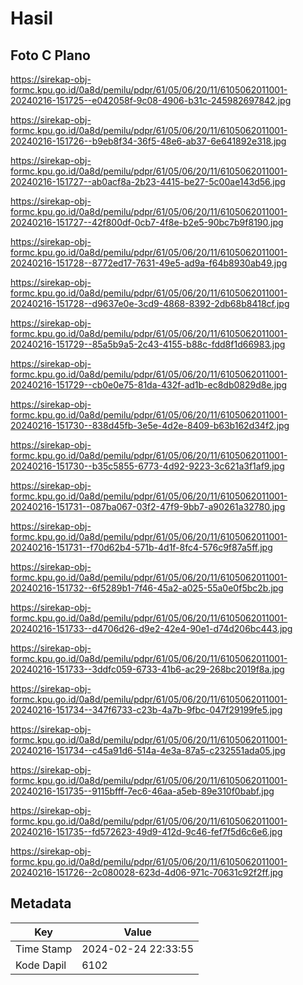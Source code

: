 # Hasil

## Foto C Plano

https://sirekap-obj-formc.kpu.go.id/0a8d/pemilu/pdpr/61/05/06/20/11/6105062011001-20240216-151725--e042058f-9c08-4906-b31c-245982697842.jpg

https://sirekap-obj-formc.kpu.go.id/0a8d/pemilu/pdpr/61/05/06/20/11/6105062011001-20240216-151726--b9eb8f34-36f5-48e6-ab37-6e641892e318.jpg

https://sirekap-obj-formc.kpu.go.id/0a8d/pemilu/pdpr/61/05/06/20/11/6105062011001-20240216-151727--ab0acf8a-2b23-4415-be27-5c00ae143d56.jpg

https://sirekap-obj-formc.kpu.go.id/0a8d/pemilu/pdpr/61/05/06/20/11/6105062011001-20240216-151727--42f800df-0cb7-4f8e-b2e5-90bc7b9f8190.jpg

https://sirekap-obj-formc.kpu.go.id/0a8d/pemilu/pdpr/61/05/06/20/11/6105062011001-20240216-151728--8772ed17-7631-49e5-ad9a-f64b8930ab49.jpg

https://sirekap-obj-formc.kpu.go.id/0a8d/pemilu/pdpr/61/05/06/20/11/6105062011001-20240216-151728--d9637e0e-3cd9-4868-8392-2db68b8418cf.jpg

https://sirekap-obj-formc.kpu.go.id/0a8d/pemilu/pdpr/61/05/06/20/11/6105062011001-20240216-151729--85a5b9a5-2c43-4155-b88c-fdd8f1d66983.jpg

https://sirekap-obj-formc.kpu.go.id/0a8d/pemilu/pdpr/61/05/06/20/11/6105062011001-20240216-151729--cb0e0e75-81da-432f-ad1b-ec8db0829d8e.jpg

https://sirekap-obj-formc.kpu.go.id/0a8d/pemilu/pdpr/61/05/06/20/11/6105062011001-20240216-151730--838d45fb-3e5e-4d2e-8409-b63b162d34f2.jpg

https://sirekap-obj-formc.kpu.go.id/0a8d/pemilu/pdpr/61/05/06/20/11/6105062011001-20240216-151730--b35c5855-6773-4d92-9223-3c621a3f1af9.jpg

https://sirekap-obj-formc.kpu.go.id/0a8d/pemilu/pdpr/61/05/06/20/11/6105062011001-20240216-151731--087ba067-03f2-47f9-9bb7-a90261a32780.jpg

https://sirekap-obj-formc.kpu.go.id/0a8d/pemilu/pdpr/61/05/06/20/11/6105062011001-20240216-151731--f70d62b4-571b-4d1f-8fc4-576c9f87a5ff.jpg

https://sirekap-obj-formc.kpu.go.id/0a8d/pemilu/pdpr/61/05/06/20/11/6105062011001-20240216-151732--6f5289b1-7f46-45a2-a025-55a0e0f5bc2b.jpg

https://sirekap-obj-formc.kpu.go.id/0a8d/pemilu/pdpr/61/05/06/20/11/6105062011001-20240216-151733--d4706d26-d9e2-42e4-90e1-d74d206bc443.jpg

https://sirekap-obj-formc.kpu.go.id/0a8d/pemilu/pdpr/61/05/06/20/11/6105062011001-20240216-151733--3ddfc059-6733-41b6-ac29-268bc2019f8a.jpg

https://sirekap-obj-formc.kpu.go.id/0a8d/pemilu/pdpr/61/05/06/20/11/6105062011001-20240216-151734--347f6733-c23b-4a7b-9fbc-047f29199fe5.jpg

https://sirekap-obj-formc.kpu.go.id/0a8d/pemilu/pdpr/61/05/06/20/11/6105062011001-20240216-151734--c45a91d6-514a-4e3a-87a5-c232551ada05.jpg

https://sirekap-obj-formc.kpu.go.id/0a8d/pemilu/pdpr/61/05/06/20/11/6105062011001-20240216-151735--9115bfff-7ec6-46aa-a5eb-89e310f0babf.jpg

https://sirekap-obj-formc.kpu.go.id/0a8d/pemilu/pdpr/61/05/06/20/11/6105062011001-20240216-151735--fd572623-49d9-412d-9c46-fef7f5d6c6e6.jpg

https://sirekap-obj-formc.kpu.go.id/0a8d/pemilu/pdpr/61/05/06/20/11/6105062011001-20240216-151726--2c080028-623d-4d06-971c-70631c92f2ff.jpg


## Metadata

| Key        | Value               |
| ---------- | ------------------- |
| Time Stamp | 2024-02-24 22:33:55 |
| Kode Dapil | 6102                |



